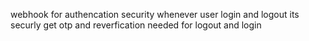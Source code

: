 webhook for authencation security whenever user login and logout its securly get otp and reverfication needed for logout and login
